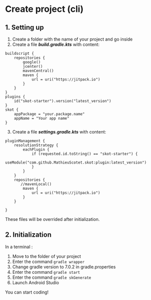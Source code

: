 # Create project (cli)
## 1. Setting up
1. Create a folder  with the name of your project and go inside
2. Create a file ***build.gradle.kts*** with content: 
```
buildscript {
    repositories {
        google()
        jcenter()
        mavenCentral()
        maven {
            url = uri("https://jitpack.io")
        }
    }
}
plugins {
	id("skot-starter").version("latest_version")
}
skot {
	appPackage = "your.package.name"
	appName = "Your app name"
}
```
3. Create a file ***settings.gradle.kts*** with content:
```
pluginManagement {
    resolutionStrategy {
        eachPlugin {
            if (requested.id.toString() == "skot-starter") {
                useModule("com.github.MathieuScotet.skot:plugin:latest_version")
            }
        }
    }
    repositories {
       //mavenLocal()
        maven {
            url = uri("https://jitpack.io")
        }
    }

}
```
These files will be overrided after initialization.

## 2. Initialization
In a terminal : 
1. Move to the folder of your project
2. Enter the command `gradle wrapper`
3. Change gradle version to 7.0.2 in gradle.properties   
4. Enter the command `gradle start`
5. Enter the command `gradle skGenerate`
6. Launch Android Studio

You can start coding!
